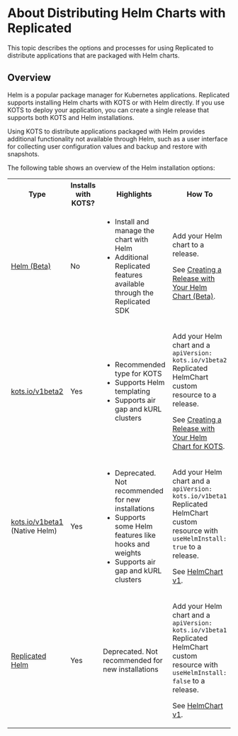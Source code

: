 # About Distributing Helm Charts with Replicated

This topic describes the options and processes for using Replicated to distribute applications that are packaged with Helm charts.

## Overview

Helm is a popular package manager for Kubernetes applications. Replicated supports installing Helm charts with KOTS or with Helm directly. If you use KOTS to deploy your application, you can create a single release that supports both KOTS and Helm installations.

Using KOTS to distribute applications packaged with Helm provides additional functionality not available through Helm, such as a user interface for collecting user configuration values and backup and restore with snapshots.

The following table shows an overview of the Helm installation options:

<table>
<tr>
  <th width="20%">Type</th>
  <th width="20%">Installs with KOTS?</th>
  <th width="30%">Highlights</th>
  <th width="30%">How To</th>
</tr>
<tr>
  <td><a href="helm-install">Helm (Beta)</a></td>
  <td>No</td>
  <td><ul><li>Install and manage the chart with Helm</li><li>Additional Replicated features available through the Replicated SDK</li></ul></td>
  <td><p>Add your Helm chart to a release.</p>
  <p>See <a href="/vendor/helm-install-release">Creating a Release with Your Helm Chart (Beta)</a>.</p></td>  
</tr>
<tr>
  <td><a href="helm-native-about">kots.io/v1beta2</a></td>
  <td>Yes</td>
  <td><ul><li>Recommended type for KOTS</li><li>Supports Helm templating</li><li>Supports air gap and kURL clusters</li></ul></td>
  <td><p>Add your Helm chart and a <code>apiVersion: kots.io/v1beta2</code> Replicated HelmChart custom resource to a release.</p><p>See <a href="/vendor/helm-release">Creating a Release with Your Helm Chart for KOTS</a>.</p></td>
</tr>
<tr>
  <td><a href="helm-native-about">kots.io/v1beta1</a> (Native Helm)</td>
  <td>Yes</td>
  <td><ul><li>Deprecated. Not recommended for new installations</li><li>Supports some Helm features like hooks and weights</li><li>Supports air gap and kURL clusters</li></ul></td>
  <td>
    <p>Add your Helm chart and a <code>apiVersion: kots.io/v1beta1</code> Replicated HelmChart custom resource with <code>useHelmInstall: true</code> to a release.</p>
    <p>See <a href="/reference/custom-resource-helmchart">HelmChart v1</a>.</p>
  </td>
</tr>
<tr>
  <td><a href="helm-native-about">Replicated Helm</a></td>
  <td>Yes</td>
  <td>Deprecated. Not recommended for new installations</td>
  <td><p>Add your Helm chart and a <code>apiVersion: kots.io/v1beta1</code> Replicated HelmChart custom resource with <code>useHelmInstall: false</code> to a release.</p><p>See <a href="/reference/custom-resource-helmchart">HelmChart v1</a>.</p></td>
</tr>
</table>
